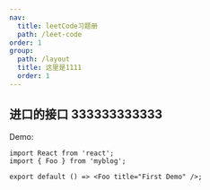 ```yaml
---
nav:
  title: leetCode习题册
  path: /leet-code
order: 1
group:
  path: /layout
  title: 这里是1111
  order: 1
---
```


## 进口的接口 333333333333

Demo:

```tsx
import React from 'react';
import { Foo } from 'myblog';

export default () => <Foo title="First Demo" />;
```

